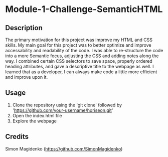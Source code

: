 # Module-1-Challenge-SemanticHTML

## Description

The primary motivation for this project was improve my HTML and CSS skills. My main goal for this project was to better optimize and improve accessability and readability of the code. I was able to re-structure the code into a more Semantic focus, adjusting the CSS and adding notes along the way. I combined certain CSS selectors to save space, properly ordered heading attributes, and gave a descriptive title to the webpage as well. I learned that as a developer, I can always make code a little more efficient and improve upon it.

## Usage

1. Clone the repository using the 'git clone' followed by 'https://github.com/your-username/horiseon.git'
2. Open the index.html file
3. Explore the webpage

## Credits

Simon Magidenko (https://github.com/SimonMagidenko)
